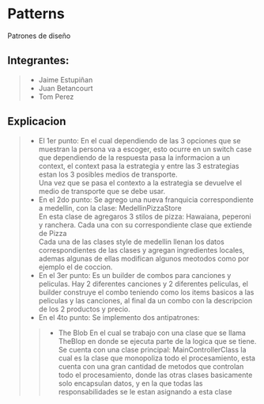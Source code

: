 ﻿# Patterns
Patrones de diseño
## Integrantes:
>* Jaime Estupiñan
>* Juan Betancourt
>* Tom Perez

## Explicacion
>* El 1er punto:
> En el cual dependiendo de las 3 opciones que se muestran la persona va a escoger, esto ocurre en un switch case que dependiendo de la respuesta pasa la informacion a un context, el context pasa la estrategia y entre las 3 estrategias estan los 3 posibles medios de transporte.<br/>
> Una vez que se pasa el contexto a la estrategia se devuelve el medio de transporte que se debe usar.<br/>
>* En el 2do punto:
> Se agrego una nueva franquicia correspondiente a medellin, con la clase: MedellinPizzaStore <br/>
> En esta clase de agregaros 3 stilos de pizza: Hawaiana, peperoni y ranchera. Cada una con su correspondiente clase que extiende de Pizza<br/>
> Cada una de las clases style de medellin llenan los datos correspondientes de las clases y agregan ingredientes locales, ademas algunas de ellas modifican algunos meotodos como por ejemplo el de coccion.
>* En el 3er punto:
> Es un builder de combos para canciones y peliculas. Hay 2 diferentes canciones y 2 diferentes peliculas, el builder construye el combo teniendo como los items basicos a las peliculas y las canciones, al final da un combo con la descripcion de los 2 productos y precio.
>* En el 4to punto:
> Se implemento dos antipatrones:
> >* The Blob
> > En el cual se trabajo con una clase que se llama TheBlop en donde se ejecuta parte de la logica que se tiene.<br/>
> > Se cuenta con una clase principal: MainControllerClass la cual es la clase que monopoliza todo el procesamiento, esta cuenta con una gran cantidad de metodos que controlan todo el procesamiento, donde las otras clases basicamente solo encapsulan datos, y en la que todas las responsabilidades se le estan asignando a esta clase

